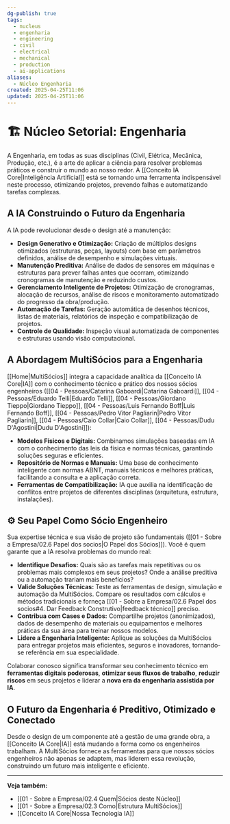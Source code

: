 ```yaml
---
dg-publish: true
tags:
  - nucleus
  - engenharia
  - engineering
  - civil
  - electrical
  - mechanical
  - production
  - ai-applications
aliases:
  - Núcleo Engenharia
created: 2025-04-25T11:06
updated: 2025-04-25T11:06
---
```


# 🏗️ Núcleo Setorial: Engenharia

A Engenharia, em todas as suas disciplinas (Civil, Elétrica, Mecânica, Produção, etc.), é a arte de aplicar a ciência para resolver problemas práticos e construir o mundo ao nosso redor. A [[Conceito IA Core\|Inteligência Artificial]] está se tornando uma ferramenta indispensável neste processo, otimizando projetos, prevendo falhas e automatizando tarefas complexas.

## A IA Construindo o Futuro da Engenharia

A IA pode revolucionar desde o design até a manutenção:

*   **Design Generativo e Otimização:** Criação de múltiplos designs otimizados (estruturas, peças, layouts) com base em parâmetros definidos, análise de desempenho e simulações virtuais.
*   **Manutenção Preditiva:** Análise de dados de sensores em máquinas e estruturas para prever falhas antes que ocorram, otimizando cronogramas de manutenção e reduzindo custos.
*   **Gerenciamento Inteligente de Projetos:** Otimização de cronogramas, alocação de recursos, análise de riscos e monitoramento automatizado do progresso da obra/produção.
*   **Automação de Tarefas:** Geração automática de desenhos técnicos, listas de materiais, relatórios de inspeção e compatibilização de projetos.
*   **Controle de Qualidade:** Inspeção visual automatizada de componentes e estruturas usando visão computacional.

## A Abordagem MultiSócios para a Engenharia

[[Home\|MultiSócios]] integra a capacidade analítica da [[Conceito IA Core\|IA]] com o conhecimento técnico e prático dos nossos sócios engenheiros ([[04 - Pessoas/Catarina Gaboardi\|Catarina Gaboardi]], [[04 - Pessoas/Eduardo Telli\|Eduardo Telli]], [[04 - Pessoas/Giordano Tieppo\|Giordano Tieppo]], [[04 - Pessoas/Luis Fernando Boff\|Luis Fernando Boff]], [[04 - Pessoas/Pedro Vitor Pagliarin\|Pedro Vitor Pagliarin]], [[04 - Pessoas/Caio Collar\|Caio Collar]], [[04 - Pessoas/Dudu D'Agostini\|Dudu D'Agostini]]):

*   **Modelos Físicos e Digitais:** Combinamos simulações baseadas em IA com o conhecimento das leis da física e normas técnicas, garantindo soluções seguras e eficientes.
*   **Repositório de Normas e Manuais:** Uma base de conhecimento inteligente com normas ABNT, manuais técnicos e melhores práticas, facilitando a consulta e a aplicação correta.
*   **Ferramentas de Compatibilização:** IA que auxilia na identificação de conflitos entre projetos de diferentes disciplinas (arquitetura, estrutura, instalações).

## ⚙️ Seu Papel Como Sócio Engenheiro

Sua expertise técnica e sua visão de projeto são fundamentais ([[01 - Sobre a Empresa/02.6 Papel dos socios\|O Papel dos Sócios]]). Você é quem garante que a IA resolva problemas do mundo real:

*   **Identifique Desafios:** Quais são as tarefas mais repetitivas ou os problemas mais complexos em seus projetos? Onde a análise preditiva ou a automação trariam mais benefícios?
*   **Valide Soluções Técnicas:** Teste as ferramentas de design, simulação e automação da MultiSócios. Compare os resultados com cálculos e métodos tradicionais e forneça [[01 - Sobre a Empresa/02.6 Papel dos socios#4. Dar Feedback Construtivo\|feedback técnico]] preciso.
*   **Contribua com Cases e Dados:** Compartilhe projetos (anonimizados), dados de desempenho de materiais ou equipamentos e melhores práticas da sua área para treinar nossos modelos.
*   **Lidere a Engenharia Inteligente:** Aplique as soluções da MultiSócios para entregar projetos mais eficientes, seguros e inovadores, tornando-se referência em sua especialidade.

Colaborar conosco significa transformar seu conhecimento técnico em **ferramentas digitais poderosas**, **otimizar seus fluxos de trabalho**, **reduzir riscos** em seus projetos e liderar a **nova era da engenharia assistida por IA**.

## O Futuro da Engenharia é Preditivo, Otimizado e Conectado

Desde o design de um componente até a gestão de uma grande obra, a [[Conceito IA Core\|IA]] está mudando a forma como os engenheiros trabalham. A MultiSócios fornece as ferramentas para que nossos sócios engenheiros não apenas se adaptem, mas liderem essa revolução, construindo um futuro mais inteligente e eficiente.

---
**Veja também:**
*   [[01 - Sobre a Empresa/02.4 Quem\|Sócios deste Núcleo]]
*   [[01 - Sobre a Empresa/02.3 Como\|Estrutura MultiSócios]]
*   [[Conceito IA Core\|Nossa Tecnologia IA]]
